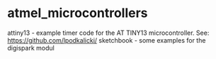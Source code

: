 # atmel_microcontrollers
attiny13 - example timer code for the AT TINY13 microcontroller. See: https://github.com/lpodkalicki/
sketchbook - some examples for the digispark modul
